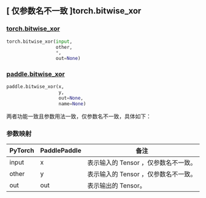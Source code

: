 ## [ 仅参数名不一致 ]torch.bitwise_xor

### [torch.bitwise_xor](https://pytorch.org/docs/stable/generated/torch.bitwise_xor.html)

```python
torch.bitwise_xor(input,
                  other,
                  *,
                  out=None)
```

### [paddle.bitwise_xor](https://www.paddlepaddle.org.cn/documentation/docs/zh/develop/api/paddle/bitwise_xor_cn.html)

```python
paddle.bitwise_xor(x,
                   y,
                   out=None,
                   name=None)
```

两者功能一致且参数用法一致，仅参数名不一致，具体如下：
### 参数映射

| PyTorch       | PaddlePaddle | 备注                                                   |
| ------------- | ------------ | ------------------------------------------------------ |
| input  |   x   | 表示输入的 Tensor ，仅参数名不一致。   |
| other  |   y   | 表示输入的 Tensor ，仅参数名不一致。 |
| out | out | 表示输出的 Tensor。|
